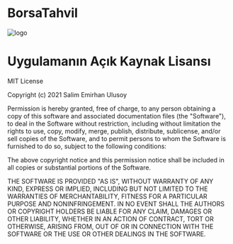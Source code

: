 # BorsaTahvil
![logo](https://user-images.githubusercontent.com/60936024/139940561-37cc5c99-f72b-4b68-a2d3-fb59b9db1cfe.jpg)

# Uygulamanın Açık Kaynak Lisansı
MIT License

Copyright (c) 2021 Salim Emirhan Ulusoy

Permission is hereby granted, free of charge, to any person obtaining a copy
of this software and associated documentation files (the "Software"), to deal
in the Software without restriction, including without limitation the rights
to use, copy, modify, merge, publish, distribute, sublicense, and/or sell
copies of the Software, and to permit persons to whom the Software is
furnished to do so, subject to the following conditions:

The above copyright notice and this permission notice shall be included in all
copies or substantial portions of the Software.

THE SOFTWARE IS PROVIDED "AS IS", WITHOUT WARRANTY OF ANY KIND, EXPRESS OR
IMPLIED, INCLUDING BUT NOT LIMITED TO THE WARRANTIES OF MERCHANTABILITY,
FITNESS FOR A PARTICULAR PURPOSE AND NONINFRINGEMENT. IN NO EVENT SHALL THE
AUTHORS OR COPYRIGHT HOLDERS BE LIABLE FOR ANY CLAIM, DAMAGES OR OTHER
LIABILITY, WHETHER IN AN ACTION OF CONTRACT, TORT OR OTHERWISE, ARISING FROM,
OUT OF OR IN CONNECTION WITH THE SOFTWARE OR THE USE OR OTHER DEALINGS IN THE
SOFTWARE.
